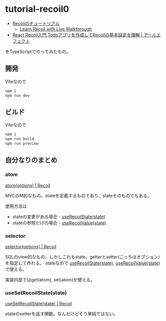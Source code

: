 # tutorial-recoil0

- [Recoilのチュートリアル](https://recoiljs.org/docs/basic-tutorial/intro)
  - [Learn Recoil with Live Walkthrough](https://app.sideguide.dev/recoil/tutorial/)
- [React Recoil入門 Todoアプリを作成してRecoilの基本設定を理解 \| アールエフェクト](https://reffect.co.jp/react/react-recoil)

をTypeScriptでやってみたもの。

## 開発

Viteなので
```bash
npm i
npm run dev
```

## ビルド

Viteなので
```bash
npm i
npm run build
npm run preview
```

## 自分なりのまとめ

### atom

[atom(options) | Recoil](https://recoiljs.org/docs/api-reference/core/atom)

MVCのM的なもの。stateを定義するものであり、stateそのものでもある。

使用方法は
- stateの変更がある場合 - [useRecoilState(state)](https://recoiljs.org/docs/api-reference/core/useRecoilState)
- stateの参照だけの場合 - [useRecoilValue(state)](https://recoiljs.org/docs/api-reference/core/useRecoilValue)

### selector

[selector(options) | Recoil](https://recoiljs.org/docs/api-reference/core/selector)

SQLのview的なもの。しかしこれもstate。getterとsetter(こっちはオプション)を指定して作れる。
stateなので
[useRecoilState(state)](https://recoiljs.org/docs/api-reference/core/useRecoilState), [useRecoilValue(state)](https://recoiljs.org/docs/api-reference/core/useRecoilValue) で使える。

実装内部ではget(atom), set(atom)が使える。

### useSetRecoilState(state)

[useSetRecoilState(state) | Recoil](https://recoiljs.org/docs/api-reference/core/useSetRecoilState)

stateのsetterを返す関数。なんだけどそう単純ではない。
